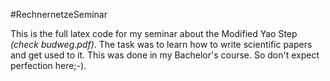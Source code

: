 #RechnernetzeSeminar

This is the full latex code for my seminar about the Modified Yao Step *(check budweg.pdf)*. The task was to learn how to write scientific papers and get used to it. This was done in my Bachelor's course. So don't expect perfection here;-).
